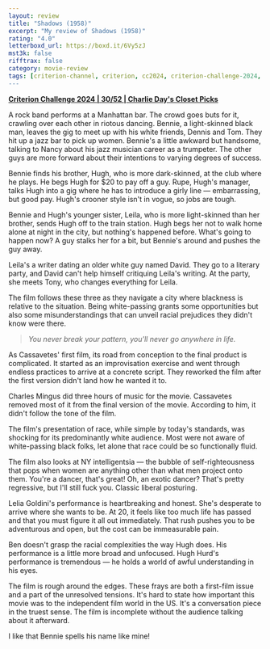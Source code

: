 ```yaml
---
layout: review
title: "Shadows (1958)"
excerpt: "My review of Shadows (1958)"
rating: "4.0"
letterboxd_url: https://boxd.it/6Vy5zJ
mst3k: false
rifftrax: false
category: movie-review
tags: [criterion-channel, criterion, cc2024, criterion-challenge-2024, solidarity, scorsese's-85-film, 1001-movies]
---
```


<b><a href="https://boxd.it/qWjuA/detail" target="_blank" rel="noopener">Criterion Challenge 2024 | 30/52 | Charlie Day's Closet Picks</a></b>

A rock band performs at a Manhattan bar. The crowd goes buts for it, crawling over each other in riotous dancing. Bennie, a light-skinned black man, leaves the gig to meet up with his white friends, Dennis and Tom. They hit up a jazz bar to pick up women. Bennie's a little awkward but handsome, talking to Nancy about his jazz musician career as a trumpeter. The other guys are more forward about their intentions to varying degrees of success.

Bennie finds his brother, Hugh, who is more dark-skinned, at the club where he plays. He begs Hugh for $20 to pay off a guy. Rupe, Hugh's manager, talks Hugh into a gig where he has to introduce a girly line — embarrassing, but good pay. Hugh's crooner style isn't in vogue, so jobs are tough.

Bennie and Hugh's younger sister, Leila, who is more light-skinned than her brother, sends Hugh off to the train station. Hugh begs her not to walk home alone at night in the city, but nothing's happened before. What's going to happen now? A guy stalks her for a bit, but Bennie's around and pushes the guy away.

Leila's a writer dating an older white guy named David. They go to a literary party, and David can't help himself critiquing Leila's writing. At the party, she meets Tony, who changes everything for Leila.

The film follows these three as they navigate a city where blackness is relative to the situation. Being white-passing grants some opportunities but also some misunderstandings that can unveil racial prejudices they didn't know were there.

<blockquote><i>You never break your pattern, you'll never go anywhere in life.</i></blockquote>As Cassavetes' first film, its road from conception to the final product is complicated. It started as an improvisation exercise and went through endless practices to arrive at a concrete script. They reworked the film after the first version didn't land how he wanted it to.

Charles Mingus did three hours of music for the movie. Cassavetes removed most of it from the final version of the movie. According to him, it didn't follow the tone of the film.

The film's presentation of race, while simple by today's standards, was shocking for its predominantly white audience. Most were not aware of white-passing black folks, let alone that race could be so functionally fluid.

The film also looks at NY intelligentsia — the bubble of self-righteousness that pops when women are anything other than what men project onto them. You're a dancer, that's great! Oh, an exotic dancer? That's pretty regressive, but I'll still fuck you. Classic liberal posturing.

Lelia Goldini's performance is heartbreaking and honest. She's desperate to arrive where she wants to be. At 20, it feels like too much life has passed and that you must figure it all out immediately. That rush pushes you to be adventurous and open, but the cost can be immeasurable pain.

Ben doesn't grasp the racial complexities the way Hugh does. His performance is a little more broad and unfocused. Hugh Hurd's performance is tremendous — he holds a world of awful understanding in his eyes.

The film is rough around the edges. These frays are both a first-film issue and a part of the unresolved tensions. It's hard to state how important this movie was to the independent film world in the US. It's a conversation piece in the truest sense. The film is incomplete without the audience talking about it afterward.

I like that Bennie spells his name like mine!
